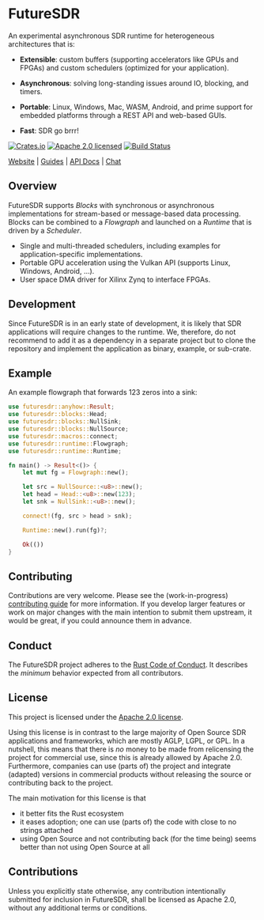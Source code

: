 # FutureSDR

An experimental asynchronous SDR runtime for heterogeneous architectures that
is:

* **Extensible**: custom buffers (supporting accelerators like GPUs and FPGAs)
  and custom schedulers (optimized for your application).

* **Asynchronous**: solving long-standing issues around IO, blocking, and
  timers.

* **Portable**: Linux, Windows, Mac, WASM, Android, and prime support for
  embedded platforms through a REST API and web-based GUIs.

* **Fast**: SDR go brrr!

[![Crates.io][crates-badge]][crates-url]
[![Apache 2.0 licensed][apache-badge]][apache-url]
[![Build Status][actions-badge]][actions-url]

[crates-badge]: https://img.shields.io/crates/v/futuresdr.svg
[crates-url]: https://crates.io/crates/futuresdr
[apache-badge]: https://img.shields.io/badge/license-Apache%202-blue
[apache-url]: https://github.com/futuresdr/futuresdr/blob/main/LICENSE
[actions-badge]: https://github.com/futuresdr/futuresdr/workflows/CI/badge.svg
[actions-url]: https://github.com/futuresdr/futuresdr/actions?query=workflow%3ACI+branch%3Amain

[Website](https://www.futuresdr.org) |
[Guides](https://www.futuresdr.org/learn) |
[API Docs](https://docs.rs/futuresdr/latest/futuresdr) |
[Chat](https://discord.com/invite/vCz29eDbGP/)

## Overview

FutureSDR supports *Blocks* with synchronous or asynchronous implementations for
stream-based or message-based data processing. Blocks can be combined to a
*Flowgraph* and launched on a *Runtime* that is driven by a *Scheduler*.

* Single and multi-threaded schedulers, including examples for
  application-specific implementations.
* Portable GPU acceleration using the Vulkan API (supports Linux, Windows,
  Android, ...).
* User space DMA driver for Xilinx Zynq to interface FPGAs.

## Development

Since FutureSDR is in an early state of development, it is likely that SDR
applications will require changes to the runtime. We, therefore, do not
recommend to add it as a dependency in a separate project but to clone the
repository and implement the application as binary, example, or sub-crate.

## Example

An example flowgraph that forwards 123 zeros into a sink:

``` rust
use futuresdr::anyhow::Result;
use futuresdr::blocks::Head;
use futuresdr::blocks::NullSink;
use futuresdr::blocks::NullSource;
use futuresdr::macros::connect;
use futuresdr::runtime::Flowgraph;
use futuresdr::runtime::Runtime;

fn main() -> Result<()> {
    let mut fg = Flowgraph::new();

    let src = NullSource::<u8>::new();
    let head = Head::<u8>::new(123);
    let snk = NullSink::<u8>::new();

    connect!(fg, src > head > snk);

    Runtime::new().run(fg)?;

    Ok(())
}
```

## Contributing

Contributions are very welcome. Please see the (work-in-progress) [contributing
guide][contr] for more information. If you develop larger features or work on
major changes with the main intention to submit them upstream, it would be
great, if you could announce them in advance.

[contr]: https://github.com/futuresdr/futuresdr/blob/main/CONTRIBUTING.md

## Conduct

The FutureSDR project adheres to the [Rust Code of Conduct][coc]. It describes
the _minimum_ behavior expected from all contributors.

[coc]: https://www.rust-lang.org/policies/code-of-conduct

## License

This project is licensed under the [Apache 2.0 license][lic].

Using this license is in contrast to the large majority of Open Source SDR
applications and frameworks, which are mostly AGLP, LGPL, or GPL. In a nutshell,
this means that there is *no* money to be made from relicensing the project for
commercial use, since this is already allowed by Apache 2.0. Furthermore,
companies can use (parts of) the project and integrate (adapted) versions in
commercial products without releasing the source or contributing back to the
project.

The main motivation for this license is that
* it better fits the Rust ecosystem
* it eases adoption; one can use (parts of) the code with close to no strings
  attached
* using Open Source and not contributing back (for the time being) seems better
  than not using Open Source at all

[lic]: https://github.com/futuresdr/futuresdr/blob/main/LICENSE

## Contributions

Unless you explicitly state otherwise, any contribution intentionally submitted
for inclusion in FutureSDR, shall be licensed as Apache 2.0, without any
additional terms or conditions.
